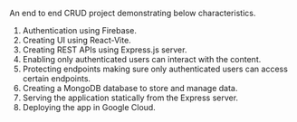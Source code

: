 An end to end CRUD project demonstrating below characteristics.
1. Authentication using Firebase.
2. Creating UI using React-Vite.
3. Creating REST APIs using Express.js server.
4. Enabling only authenticated users can interact with the content.
5. Protecting endpoints making sure only authenticated users can access certain endpoints.
6. Creating a MongoDB database to store and manage data.
7. Serving the application statically from the Express server.
8. Deploying the app in Google Cloud.
